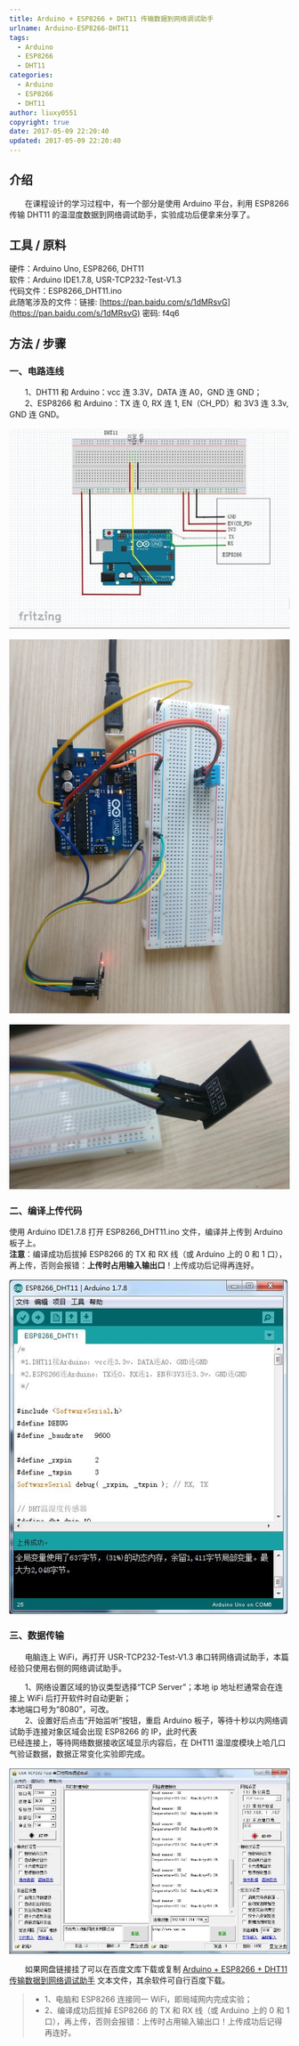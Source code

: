 ```yaml
---
title: Arduino + ESP8266 + DHT11 传输数据到网络调试助手
urlname: Arduino-ESP8266-DHT11
tags:
  - Arduino
  - ESP8266
  - DHT11
categories:
  - Arduino
  - ESP8266
  - DHT11
author: liuxy0551
copyright: true
date: 2017-05-09 22:20:40
updated: 2017-05-09 22:20:40
---
```


## 介绍

　　在课程设计的学习过程中，有一个部分是使用 Arduino 平台，利用 ESP8266 传输 DHT11 的温湿度数据到网络调试助手，实验成功后便拿来分享了。
<!--more-->

## 工具 / 原料  

硬件：Arduino Uno, ESP8266, DHT11  
软件：Arduino IDE1.7.8, USR-TCP232-Test-V1.3  
代码文件：ESP8266_DHT11.ino  
此随笔涉及的文件：链接: [https://pan.baidu.com/s/1dMRsvG](https://pan.baidu.com/s/1dMRsvG) 密码: f4q6


## 方法 / 步骤

### 一、电路连线

　　1、DHT11 和 Arduino：vcc 连 3.3V，DATA 连 A0，GND 连 GND；  
　　2、ESP8266 和 Arduino：TX 连 0, RX 连 1, EN（CH_PD）和 3V3 连 3.3v, GND 连 GND。  
<br>![](https://raw.githubusercontent.com/liuxy0551/liuxy0551.github.io.jekyll/master/images/posts/Arduino_ESP8266_DHT11/2.1.jpg)<br>
<br>![](https://raw.githubusercontent.com/liuxy0551/liuxy0551.github.io.jekyll/master/images/posts/Arduino_ESP8266_DHT11/2.4.jpg)<br>
<br>![](https://raw.githubusercontent.com/liuxy0551/liuxy0551.github.io.jekyll/master/images/posts/Arduino_ESP8266_DHT11/2.5.jpg)<br>

### 二、编译上传代码

使用 Arduino IDE1.7.8 打开 ESP8266_DHT11.ino 文件，编译并上传到 Arduino 板子上。  
**注意**：编译成功后拔掉 ESP8266 的 TX 和 RX 线（或 Arduino 上的 0 和 1 口），再上传，否则会报错：**上传时占用输入输出口**！上传成功后记得再连好。  
<br>![](https://raw.githubusercontent.com/liuxy0551/liuxy0551.github.io.jekyll/master/images/posts/Arduino_ESP8266_DHT11/2.2.jpg)<br>

### 三、数据传输

　　电脑连上 WiFi，再打开 USR-TCP232-Test-V1.3 串口转网络调试助手，本篇经验只使用右侧的网络调试助手。  

　　1、网络设置区域的协议类型选择“TCP Server”；本地 ip 地址栏通常会在连接上 WiFi 后打开软件时自动更新；  
本地端口号为“8080”，可改。  
　　2、设置好后点击“开始监听”按钮，重启 Arduino 板子，等待十秒以内网络调试助手连接对象区域会出现 ESP8266 的 IP，此时代表  
已经连接上，等待网络数据接收区域显示内容后，在 DHT11 温湿度模块上哈几口气验证数据，数据正常变化实验即完成。  
<br>![](https://raw.githubusercontent.com/liuxy0551/liuxy0551.github.io.jekyll/master/images/posts/Arduino_ESP8266_DHT11/2.3.jpg)<br>

　　如果网盘链接挂了可以在百度文库下载或复制 [Arduino + ESP8266 + DHT11 传输数据到网络调试助手](https://wenku.baidu.com/view/ab3db226591b6bd97f192279168884868662b856) 文本文件，其余软件可自行百度下载。

>* 1、电脑和 ESP8266 连接同一 WiFi，即局域网内完成实验；
>* 2、编译成功后拔掉 ESP8266 的 TX 和 RX 线（或 Arduino 上的 0 和 1 口），再上传，否则会报错：上传时占用输入输出口！上传成功后记得再连好。
